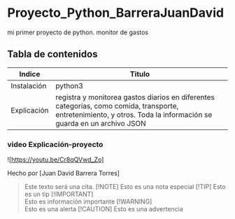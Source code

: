 # Proyecto_Python_BarreraJuanDavid
mi primer proyecto de python. monitor de gastos

## Tabla de contenidos
| Indice | Titulo  |
|--|--|
|Instalación |python3|
|Explicación |registra y monitorea gastos diarios en diferentes categorías, como comida, transporte, entretenimiento, y otros. Toda la información se guarda en un archivo JSON  |

### video  Explicación-proyecto
![https://youtu.be/Cr8qQVwd_Zo]

Hecho por [Juan David Barrera Torres]

>Este texto será una cita.
> [!NOTE]
>Esto es una nota especial
> [!TIP]
> Esto es un tip
> [!IMPORTANT]  
> Esto es información importante
> [!WARNING]  
> Esto es una alerta
> [!CAUTION]
> Esto es una advertencia
